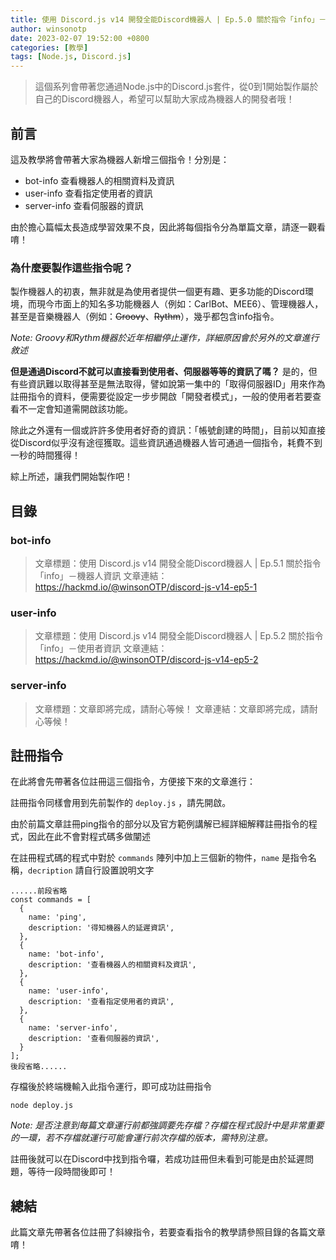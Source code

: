 ```yaml
---
title: 使用 Discord.js v14 開發全能Discord機器人 | Ep.5.0 關於指令「info」－前導與註冊指令
author: winsonotp
date: 2023-02-07 19:52:00 +0800
categories: [教學]
tags: [Node.js, Discord.js]
---
```


> 這個系列會帶著您通過Node.js中的Discord.js套件，從0到1開始製作屬於自己的Discord機器人，希望可以幫助大家成為機器人的開發者哦！

## 前言
這及教學將會帶著大家為機器人新增三個指令！分別是：

* bot-info
查看機器人的相關資料及資訊
* user-info
查看指定使用者的資訊
* server-info
查看伺服器的資訊

由於擔心篇幅太長造成學習效果不良，因此將每個指令分為單篇文章，請逐一觀看唷！

### 為什麼要製作這些指令呢？
製作機器人的初衷，無非就是為使用者提供一個更有趣、更多功能的Discord環境，而現今市面上的知名多功能機器人（例如：CarlBot、MEE6）、管理機器人，甚至是音樂機器人（例如：~~Groovy~~、~~Rythm~~），幾乎都包含info指令。

*Note: Groovy和Rythm機器於近年相繼停止運作，詳細原因會於另外的文章進行敘述*

**但是通過Discord不就可以直接看到使用者、伺服器等等的資訊了嗎？**
是的，但有些資訊難以取得甚至是無法取得，譬如說第一集中的「取得伺服器ID」用來作為註冊指令的資料，便需要從設定一步步開啟「開發者模式」，一般的使用者若要查看不一定會知道需開啟該功能。

除此之外還有一個或許許多使用者好奇的資訊：「帳號創建的時間」，目前以知直接從Discord似乎沒有途徑獲取。這些資訊通過機器人皆可通過一個指令，耗費不到一秒的時間獲得！

綜上所述，讓我們開始製作吧！

## 目錄
### bot-info
> 文章標題：使用 Discord.js v14 開發全能Discord機器人 | Ep.5.1 關於指令「info」－機器人資訊
> 文章連結：https://hackmd.io/@winsonOTP/discord-js-v14-ep5-1
### user-info
> 文章標題：使用 Discord.js v14 開發全能Discord機器人 | Ep.5.2 關於指令「info」－使用者資訊
> 文章連結：https://hackmd.io/@winsonOTP/discord-js-v14-ep5-2
### server-info
> 文章標題：文章即將完成，請耐心等候！
> 文章連結：文章即將完成，請耐心等候！

## 註冊指令
在此將會先帶著各位註冊這三個指令，方便接下來的文章進行：

註冊指令同樣會用到先前製作的 `deploy.js` ，請先開啟。

由於前篇文章註冊ping指令的部分以及官方範例講解已經詳細解釋註冊指令的程式，因此在此不會對程式碼多做闡述

在註冊程式碼的程式中對於 `commands` 陣列中加上三個新的物件，`name` 是指令名稱，`decription` 請自行設置說明文字
```javascript=2
......前段省略
const commands = [
  {
    name: 'ping',
    description: '得知機器人的延遲資訊',
  },
  {
    name: 'bot-info',
    description: '查看機器人的相關資料及資訊',
  },
  {
    name: 'user-info',
    description: '查看指定使用者的資訊',
  },
  {
    name: 'server-info',
    description: '查看伺服器的資訊',
  }
];
後段省略......
```
存檔後於終端機輸入此指令運行，即可成功註冊指令
```
node deploy.js
```

*Note: 是否注意到每篇文章運行前都強調要先存檔？存檔在程式設計中是非常重要的一環，若不存檔就運行可能會運行前次存檔的版本，需特別注意。*

註冊後就可以在Discord中找到指令囉，若成功註冊但未看到可能是由於延遲問題，等待一段時間後即可！
## 總結
此篇文章先帶著各位註冊了斜線指令，若要查看指令的教學請參照目錄的各篇文章唷！